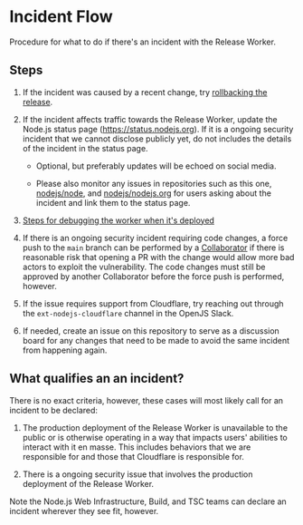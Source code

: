 # Incident Flow

Procedure for what to do if there's an incident with the Release Worker.

## Steps

1. If the incident was caused by a recent change, try
   [rollbacking the release](./rolling-back-a-release.md).

2. If the incident affects traffic towards the Release Worker, update the
   Node.js status page (https://status.nodejs.org). If it is a ongoing security
   incident that we cannot disclose publicly yet, do not includes the details
   of the incident in the status page.

   - Optional, but preferably updates will be echoed on social media.

   - Please also monitor any issues in repositories such as
     this one,
     [nodejs/node](https://github.com/nodejs/node), and
     [nodejs/nodejs.org](https://github.com/nodejs/nodejs.org) for users asking
     about the incident and link them to the status page.

3. [Steps for debugging the worker when it's deployed](../debugging.md)

4. If there is an ongoing security incident requiring code changes, a force
   push to the `main` branch can be performed by a
   [Collaborator](../CONTRIBUTING.md#contributing) if there is reasonable risk
   that opening a PR with the change would allow more bad actors to exploit the
   vulnerability. The code changes must still be approved by another
   Collaborator before the force push is performed, however.

5. If the issue requires support from Cloudflare, try reaching out through the
   `ext-nodejs-cloudflare` channel in the OpenJS Slack.

6. If needed, create an issue on this repository to serve as a discussion board
   for any changes that need to be made to avoid the same incident from
   happening again.

## What qualifies an an incident?

There is no exact criteria, however, these cases will most likely call for an
incident to be declared:

1. The production deployment of the Release Worker is unavailable to the public
   or is otherwise operating in a way that impacts users' abilities to interact
   with it en masse. This includes behaviors that we are responsible for and
   those that Cloudflare is responsible for.

2. There is a ongoing security issue that involves the production deployment of
   the Release Worker.

Note the Node.js Web Infrastructure, Build, and TSC teams can declare an
incident wherever they see fit, however.
